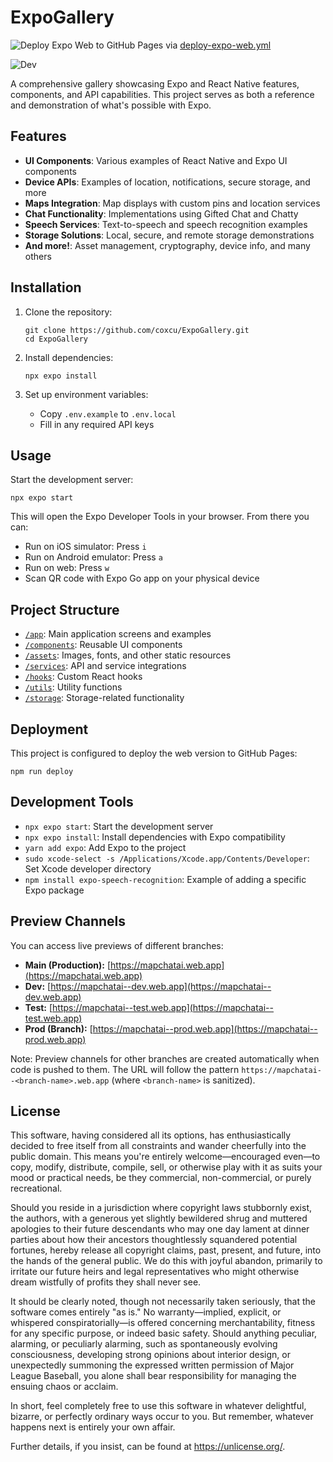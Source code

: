 # ExpoGallery
![Deploy Expo Web to GitHub Pages](https://github.com/curtcox/ExpoGallery/actions/workflows/deploy-expo-web.yml/badge.svg) via
[deploy-expo-web.yml](https://github.com/curtcox/ExpoGallery/actions/workflows/deploy-expo-web.yml)

![Dev](https://github.com/curtcox/ExpoGallery/actions/workflows/run-tests.yml/badge.svg?branch=dev)

A comprehensive gallery showcasing Expo and React Native features, components, and API capabilities. This project serves as both a reference and demonstration of what's possible with Expo.

## Features

- **UI Components**: Various examples of React Native and Expo UI components
- **Device APIs**: Examples of location, notifications, secure storage, and more
- **Maps Integration**: Map displays with custom pins and location services
- **Chat Functionality**: Implementations using Gifted Chat and Chatty
- **Speech Services**: Text-to-speech and speech recognition examples
- **Storage Solutions**: Local, secure, and remote storage demonstrations
- **And more!**: Asset management, cryptography, device info, and many others

## Installation

1. Clone the repository:
   ```
   git clone https://github.com/coxcu/ExpoGallery.git
   cd ExpoGallery
   ```

2. Install dependencies:
   ```
   npx expo install
   ```

3. Set up environment variables:
   - Copy `.env.example` to `.env.local`
   - Fill in any required API keys

## Usage

Start the development server:
```
npx expo start
```

This will open the Expo Developer Tools in your browser. From there you can:
- Run on iOS simulator: Press `i`
- Run on Android emulator: Press `a`
- Run on web: Press `w`
- Scan QR code with Expo Go app on your physical device

## Project Structure

- [`/app`](/ExpoGallery/app): Main application screens and examples
- [`/components`](/ExpoGallery/components): Reusable UI components
- [`/assets`](/ExpoGallery/assets): Images, fonts, and other static resources
- [`/services`](/ExpoGallery/services): API and service integrations
- [`/hooks`](/ExpoGallery/hooks): Custom React hooks
- [`/utils`](/ExpoGallery/utils): Utility functions
- [`/storage`](/ExpoGallery/storage): Storage-related functionality

## Deployment

This project is configured to deploy the web version to GitHub Pages:
```
npm run deploy
```

## Development Tools

- `npx expo start`: Start the development server
- `npx expo install`: Install dependencies with Expo compatibility
- `yarn add expo`: Add Expo to the project
- `sudo xcode-select -s /Applications/Xcode.app/Contents/Developer`: Set Xcode developer directory
- `npm install expo-speech-recognition`: Example of adding a specific Expo package

## Preview Channels

You can access live previews of different branches:

- **Main (Production):** [https://mapchatai.web.app](https://mapchatai.web.app)
- **Dev:** [https://mapchatai--dev.web.app](https://mapchatai--dev.web.app)
- **Test:** [https://mapchatai--test.web.app](https://mapchatai--test.web.app)
- **Prod (Branch):** [https://mapchatai--prod.web.app](https://mapchatai--prod.web.app)

Note: Preview channels for other branches are created automatically when code is pushed to them. The URL will follow the pattern `https://mapchatai--<branch-name>.web.app` (where `<branch-name>` is sanitized).

## License

This software, having considered all its options, has enthusiastically decided to free itself from all constraints and wander cheerfully into the public domain.
This means you're entirely welcome—encouraged even—to copy, modify, distribute, compile, sell, or otherwise play with it as suits your mood or practical needs,
be they commercial, non-commercial, or purely recreational.

Should you reside in a jurisdiction where copyright laws stubbornly exist, the authors, with a generous yet slightly bewildered shrug and muttered apologies to their future descendants who may one day lament at dinner parties about how their ancestors thoughtlessly squandered potential fortunes, hereby release all copyright claims, past, present, and future, into the hands of the general public. We do this with joyful abandon, primarily to irritate our future heirs and legal representatives who might otherwise dream wistfully of profits they shall never see.

It should be clearly noted, though not necessarily taken seriously, that the software comes entirely "as is." No warranty—implied, explicit, or whispered conspiratorially—is offered concerning merchantability, fitness for any specific purpose, or indeed basic safety.
Should anything peculiar, alarming, or peculiarly alarming, such as spontaneously evolving consciousness, developing strong opinions about interior design, or unexpectedly summoning the expressed written permission of Major League Baseball, you alone shall bear responsibility for managing the ensuing chaos or acclaim.

In short, feel completely free to use this software in whatever delightful, bizarre, or perfectly ordinary ways occur to you. But remember, whatever happens next is entirely your own affair.

Further details, if you insist, can be found at https://unlicense.org/.